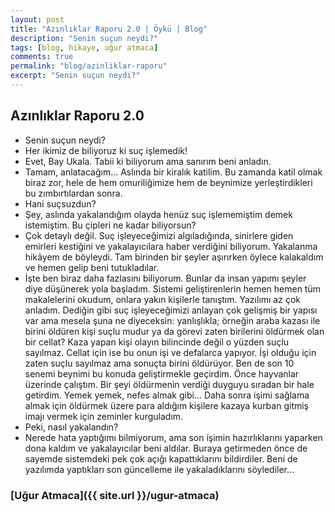 ```yaml
---
layout: post
title: "Azınlıklar Raporu 2.0 | Öykü | Blog"
description: "Senin suçun neydi?"
tags: [blog, hikaye, uğur atmaca]
comments: true
permalink: "blog/azinliklar-raporu"
excerpt: "Senin suçun neydi?"
---
```


## Azınlıklar Raporu 2.0
- Senin suçun neydi?
- Her ikimiz de biliyoruz ki suç işlemedik!
- Evet, Bay Ukala. Tabii ki biliyorum ama sanırım beni anladın.
- Tamam, anlatacağım… Aslında bir kiralık katilim. Bu zamanda katil olmak biraz zor, hele de hem omuriliğimize hem de beynimize yerleştirdikleri bu zımbırtılardan sonra.
- Hani suçsuzdun?
- Şey, aslında yakalandığım olayda henüz suç işlememiştim demek istemiştim. Bu çipleri ne kadar biliyorsun?
- Çok detaylı değil. Suç işleyeceğimizi algıladığında, sinirlere giden emirleri kestiğini ve yakalayıcılara haber verdiğini biliyorum. Yakalanma hikâyem de böyleydi. Tam birinden bir şeyler aşırırken öylece kalakaldım ve hemen gelip beni tutukladılar.
- İşte ben biraz daha fazlasını biliyorum. Bunlar da insan yapımı şeyler diye düşünerek yola başladım. Sistemi geliştirenlerin hemen hemen tüm makalelerini okudum, onlara yakın kişilerle tanıştım. Yazılımı az çok anladım. Dediğin gibi suç işleyeceğimizi anlayan çok gelişmiş bir yapısı var ama mesela şuna ne diyeceksin: yanlışlıkla; örneğin araba kazası ile birini öldüren kişi suçlu mudur ya da görevi zaten birilerini öldürmek olan bir cellat? Kaza yapan kişi olayın bilincinde değil o yüzden suçlu sayılmaz. Cellat için ise bu onun işi ve defalarca yapıyor. İşi olduğu için zaten suçlu sayılmaz ama sonuçta birini öldürüyor.
Ben de son 10 senemi beynimi bu konuda geliştirmekle geçirdim. Önce hayvanlar üzerinde çalıştım. Bir şeyi öldürmenin verdiği duyguyu sıradan bir hale getirdim. Yemek yemek, nefes almak gibi… Daha sonra işimi sağlama almak için öldürmek üzere para aldığım kişilere kazaya kurban gitmiş imajı vermek için zeminler kurguladım.
- Peki, nasıl yakalandın?
- Nerede hata yaptığımı bilmiyorum, ama son işimin hazırlıklarını yaparken dona kaldım ve yakalayıcılar beni aldılar. Buraya getirmeden önce de sayemde sistemdeki pek çok açığı kapattıklarını bildirdiler. Beni de yazılımda yaptıkları son güncelleme ile yakaladıklarını söylediler…

### [Uğur Atmaca]({{ site.url }}/ugur-atmaca)